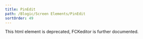 ```yaml
---
title: PinEdit
path: /Blogic/Screen Elements/PinEdit
sortOrder: 49
---
```


This html element is deprecated, FCKeditor is further documented.


